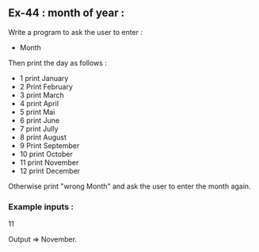 ## Ex-44 : month of year :  

Write a program to ask the user to enter :  
- Month  

Then print the day as follows : 
- 1 print January  
- 2 Print February  
- 3 print March  
- 4 print April  
- 5 print Mai 
- 6 print June  
- 7 print Jully  
- 8 print August  
- 9 Print September 
- 10 print October  
- 11 print November  
- 12 print December  

Otherwise print "wrong Month" and ask the user to enter the month again.  

### Example inputs :  
11  

Output => November.